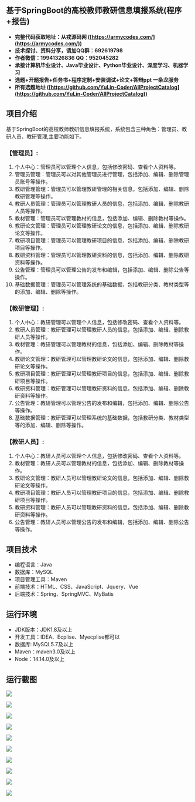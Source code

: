 ## 基于SpringBoot的高校教师教研信息填报系统(程序+报告)

- <b>完整代码获取地址：从戎源码网 ([https://armycodes.com/](https://armycodes.com/))</b>
- <b>技术探讨、资料分享，请加QQ群：692619798</b> 
- <b>作者微信：19941326836  QQ：952045282</b> 
- <b>承接计算机毕业设计、Java毕业设计、Python毕业设计、深度学习、机器学习</b>
- <b>选题+开题报告+任务书+程序定制+安装调试+论文+答辩ppt 一条龙服务</b>
- <b>所有选题地址 ([https://github.com/YuLin-Coder/AllProjectCatalog](https://github.com/YuLin-Coder/AllProjectCatalog)) </b>

## 项目介绍
基于SpringBoot的高校教师教研信息填报系统，系统包含三种角色：管理员、教研人员、教研管理,主要功能如下。

### 【管理员】:
1. 个人中心：管理员可以管理个人信息，包括修改密码、查看个人资料等。
2. 管理员管理：管理员可以对其他管理员进行管理，包括添加、编辑、删除管理员账号等操作。
3. 教研管理管理：管理员可以管理教研管理的相关信息，包括添加、编辑、删除教研管理等操作。
4. 教研人员管理：管理员可以管理教研人员的信息，包括添加、编辑、删除教研人员等操作。
5. 教材管理：管理员可以管理教材的信息，包括添加、编辑、删除教材等操作。
6. 教研论文管理：管理员可以管理教研论文的信息，包括添加、编辑、删除教研论文等操作。
7. 教研项目管理：管理员可以管理教研项目的信息，包括添加、编辑、删除教研项目等操作。
8. 教研资料管理：管理员可以管理教研资料的信息，包括添加、编辑、删除教研资料等操作。
9. 公告管理：管理员可以管理公告的发布和编辑，包括添加、编辑、删除公告等操作。
10. 基础数据管理：管理员可以管理系统的基础数据，包括教研分类、教材类型等的添加、编辑、删除等操作。

### 【教研管理】:
1. 个人中心：教研管理可以管理个人信息，包括修改密码、查看个人资料等。
2. 教研人员管理：教研管理可以管理教研人员的信息，包括添加、编辑、删除教研人员等操作。
3. 教材管理：教研管理可以管理教材的信息，包括添加、编辑、删除教材等操作。
4. 教研论文管理：教研管理可以管理教研论文的信息，包括添加、编辑、删除教研论文等操作。
5. 教研项目管理：教研管理可以管理教研项目的信息，包括添加、编辑、删除教研项目等操作。
6. 教研资料管理：教研管理可以管理教研资料的信息，包括添加、编辑、删除教研资料等操作。
7. 公告管理：教研管理可以管理公告的发布和编辑，包括添加、编辑、删除公告等操作。
8. 基础数据管理：教研管理可以管理系统的基础数据，包括教研分类、教材类型等的添加、编辑、删除等操作。

### 【教研人员】:
1. 个人中心：教研人员可以管理个人信息，包括修改密码、查看个人资料等。
2. 教材管理：教研人员可以管理教材的信息，包括添加、编辑、删除教材等操作。
3. 教研论文管理：教研人员可以管理教研论文的信息，包括添加、编辑、删除教研论文等操作。
4. 教研项目管理：教研人员可以管理教研项目的信息，包括添加、编辑、删除教研项目等操作。
5. 教研资料管理：教研人员可以管理教研资料的信息，包括添加、编辑、删除教研资料等操作。
6. 公告管理：教研人员可以管理公告的发布和编辑，包括添加、编辑、删除公告等操作。

## 项目技术
- 编程语言：Java
- 数据库：MySQL
- 项目管理工具：Maven
- 前端技术：HTML、CSS、JavaScript、Jquery、Vue
- 后端技术：Spring、SpringMVC、MyBatis

## 运行环境
- JDK版本：JDK1.8及以上
- 开发工具：IDEA、Ecplise、Myecplise都可以
- 数据库: MySQL5.7及以上
- Maven：maven3.0及以上
- Node：14.14.0及以上

## 运行截图
![](screenshot/1.png)

![](screenshot/2.png)

![](screenshot/3.png)

![](screenshot/4.png)

![](screenshot/5.png)

![](screenshot/6.png)

![](screenshot/7.png)

![](screenshot/8.png)

![](screenshot/9.png)

![](screenshot/10.png)

